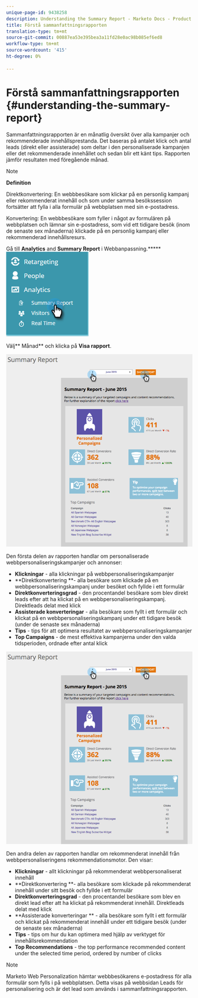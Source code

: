 ```yaml
---
unique-page-id: 9438258
description: Understanding the Summary Report - Marketo Docs - Product Documentation
title: Förstå sammanfattningsrapporten
translation-type: tm+mt
source-git-commit: 00887ea53e395bea3a11fd28e0ac98b085ef6ed8
workflow-type: tm+mt
source-wordcount: '415'
ht-degree: 0%

---
```



# Förstå sammanfattningsrapporten {#understanding-the-summary-report}

Sammanfattningsrapporten är en månatlig översikt över alla kampanjer och rekommenderade innehållsprestanda. Det baseras på antalet klick och antal leads (direkt eller assisterade) som deltar i den personaliserade kampanjen eller det rekommenderade innehållet och sedan blir ett känt tips. Rapporten jämför resultaten med föregående månad.

>[!NOTE]
>
>**Definition**
>
>Direktkonvertering: En webbbesökare som klickar på en personlig kampanj eller rekommenderat innehåll och som under samma besökssession fortsätter att fylla i alla formulär på webbplatsen med sin e-postadress.
>
>Konvertering: En webbbesökare som fyller i något av formulären på webbplatsen och lämnar sin e-postadress, som vid ett tidigare besök (inom de senaste sex månaderna) klickade på en personlig kampanj eller rekommenderad innehållsresurs.

Gå till **Analytics** and **Summary Report** i Webbanpassning.*****   ![](assets/image2016-4-6-10-3a15-3a58.png)

Välj** Månad** och klicka på **Visa rapport**.

![](assets/2.png)

Den första delen av rapporten handlar om personaliserade webbpersonaliseringskampanjer och annonser:

* **Klickningar** - alla klickningar på webbpersonaliseringskampanjer
* **Direktkonvertering **- alla besökare som klickade på en webbpersonaliseringskampanj under besöket och fyllde i ett formulär
* **Direktkonverteringsgrad** - den procentandel besökare som blev direkt leads efter att ha klickat på en webbpersonaliseringskampanj. Direktleads delat med klick
* **Assisterade konverteringar** - alla besökare som fyllt i ett formulär och klickat på en webbpersonaliseringskampanj under ett tidigare besök (under de senaste sex månaderna)
* **Tips** - tips för att optimera resultatet av webbpersonaliseringskampanjer
* **Top Campaigns** - de mest effektiva kampanjerna under den valda tidsperioden, ordnade efter antal klick

![](assets/3.png)

Den andra delen av rapporten handlar om rekommenderat innehåll från webbpersonaliseringens rekommendationsmotor. Den visar:

* **Klickningar** - allt klickningar på rekommenderat webbpersonaliserat innehåll
* **Direktkonvertering **- alla besökare som klickade på rekommenderat innehåll under sitt besök och fyllde i ett formulär
* **Direktkonverteringsgrad** - den procentandel besökare som blev en direkt lead efter att ha klickat på rekommenderat innehåll. Direktleads delat med klick
* **Assisterade konverteringar ** - alla besökare som fyllt i ett formulär och klickat på rekommenderat innehåll under ett tidigare besök (under de senaste sex månaderna)
* **Tips** - tips om hur du kan optimera med hjälp av verktyget för innehållsrekommendation
* **Top Recommendations** - the top performance recommended content under the selected time period, ordered by number of clicks

>[!NOTE]
>
>Marketo Web Personalization hämtar webbbesökarens e-postadress för alla formulär som fylls i på webbplatsen. Detta visas på webbsidan Leads för personalisering och är det lead som används i sammanfattningsrapporten.

